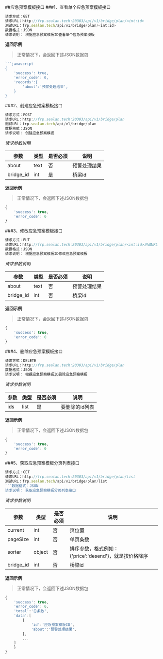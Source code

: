 ##应急预案模板接口
###1、查看单个应急预案模板接口
```javascript
请求方式：GET
请求URL：http://frp.sealan.tech:20303/api/v1/bridge/plan/<int:id>
测试URL：frp.sealan.tech/api/v1/bridge/plan/<int:id>
数据格式：JSON
请求说明： 根据应急预案模板ID查看单个应急预案模板
```
**返回示例**
> 正常情况下，会返回下述JSON数据包
```javascript
```javascript
{
	'success': true,
	'error_code': 0,
	'records':{
		'about':'预警处理结果',
	}
}
```
###2、创建应急预案模板接口
```javascript
请求方式：POST
请求URL：http://frp.sealan.tech:20303/api/v1/bridge/plan
测试URL：frp.sealan.tech/api/v1/bridge/plan
数据格式：JSON
请求说明： 创建应急预案模板
```
*请求参数说明*

| 参数  | 类型   | 是否必须 | 说明        |
| ----- | ------ | -------- | ----------- |
|about|text|否|预警处理结果|
|bridge_id|int|是|桥梁id|

**返回示例**
> 正常情况下，会返回下述JSON数据包
```javascript
{
	'success': true,
	'error_code': 0
}
```
###3、修改应急预案模板接口
```javascript
请求方式：PUT
请求URL：http://frp.sealan.tech:20303/api/v1/bridge/plan/<int:id>测试URL：frp.sealan.tech/api/v1/bridge/plan/<int:id>
数据格式：JSON
请求说明： 根据应急预案模板ID修改应急预案模板
```
*请求参数说明*

| 参数  | 类型   | 是否必须 | 说明        |
| ----- | ------ | -------- | ----------- |
|about|text|否|预警处理结果|
|bridge_id|int|否|桥梁id|

**返回示例**
> 正常情况下，会返回下述JSON数据包
```javascript
{
	'success': true,
	'error_code': 0
}
```
###4、删除应急预案模板接口
```javascript
请求方式：DELETE
请求URL：http://frp.sealan.tech:20303/api/v1/bridge/plan
数据格式：JSON
请求说明： 根据应急预案模板ID删除应急预案模板
```
*请求参数说明*

| 参数  | 类型   | 是否必须 | 说明        |
| ----- | ------ | -------- | ----------- |
|ids|list|是|要删除的id列表|
**返回示例**
> 正常情况下，会返回下述JSON数据包
```javascript
{
	'success': true,
	'error_code': 0
}
```
###5、获取应急预案模板分页列表接口
```javascript
请求方式：GET
请求URL：http://frp.sealan.tech:20303/api/v1/bridge/plan/list
测试URL：frp.sealan.tech/api/v1/bridge/plan/list
```数据格式：JSON
请求说明： 获取应急预案模板分页列表接口
```
*请求参数说明*

| 参数  | 类型   | 是否必须 | 说明        |
| ----- | ------ | -------- | ----------- |
|current|int|否|页位置|
|pageSize|int|否|单页条数|
|sorter|object|否|排序参数，格式例如：{'price':'desend'}，就是按价格降序|
|bridge_id|int|否|桥梁id|

**返回示例**
> 正常情况下，会返回下述JSON数据包
```javascript
{
	'success': true,
	'error_code': 0,
	'total':'总条数',
	'data':[
		{
			'id':'应急预案模板ID',
			'about':'预警处理结果',
		},
		...
	]
	}
}
```
